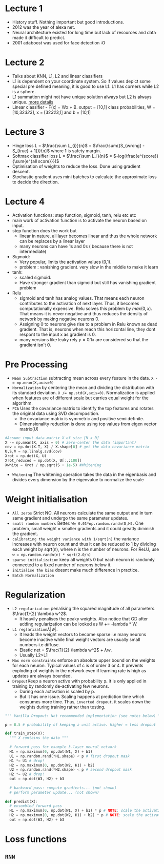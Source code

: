 
# Lecture 1

- History stuff. Nothing important but good introductions.
- 2012 was the year of alexa net. 
- Neural architecture existed for long time but lack of resources and data made it difficult to predict.
- 2001 adaboost was used for face detection :O 

# Lecture 2
- Talks about KNN, L1, L2 and linear classifiers
- L1 is dependent on your coordinate system. So if values depict some special pre defined meaning, it is good to use L1. L1 has corners while L2 is a sphere.
- L1 summation might not have unique solution always but L2 is always unique. [more details](https://stats.stackexchange.com/questions/363144/why-does-the-l2-norm-loss-have-a-unique-solution-and-the-l1-norm-loss-have-possi)
- Linear classifier - F(x) = Wx + B. output = [10,1] class probabilities, W = [10,32*32*3], x = [32*32*3,1] and b = [10,1]


# Lecture 3
- Hinge loss L = $\frac{\sum L_{i}}{n}$ = $\frac{\sum({S_{wrong} - S_{true} + 1})}{n}$ where 1 is safety margin. 
- Softmax classifier loss L = $\frac{\sum L_i}{n}$ = $-log(\frac{e^{score}}{\sum{e^{all score}}})$ 
- Optimisation of weights to reduce the loss. Done using gradient  descent.
- Stochastic gradient uses mini batches to calculate the approximate loss to decide the direction.

# Lecture 4
- Activation functions: step function, sigmoid, tanh, relu etc etc
- main work of activation function is to activate the neuron based on input. 
- step function does the work but 
	- linear in nature, all layer becomes linear and thus the whole network can be replaces by a linear layer
	- many neurons can have 1s and 0s ( because there is not intermediate)
- Sigmoid:
	- Very popular, limits the activation values (0,1).
	- problem : vanishing gradient. very slow in the middle to make it learn
- tanh:
	- scaled sigmoid.
	- Have stronger gradient than sigmoid but still has vanishing gradient problem
- Relu
	- sigmoid and tanh has analog values. That means each neuron contributes to the activation of next layer. Thus, it becomes computationally expensive. Relu solves this problem by $max(0,x)$. That means it is never negative and thus reduces the density of network by making negative neurons 0.
	- Assigning 0 to neurons give rise to a problem in Relu known as dead gradient. That is, neurons when reach this horizontal line, they dont respont to the input x as gradient is 0. 
	- many versions like leaky rely $y = 0.1x$ are considered so that the gradient isn't 0.

# Pre Processing

- `Mean Subtraction` subtracting mean across every feature in the data. `X -= np.mean(X,axis=0)`
- `Normalization` by centering the mean and dividing the distribution with its standard deviation. `X /= np.std(X,axis=0)`. Normalization is applied when features are of different scale but carries equal weight for the algorithm.
- `PCA` Uses the covariance matrix to identify the top features and rotates the original data using SVD decomposition.
	- the covariance matrix is symmetric and positive semi definite.
	- Dimensionality reduction is done using top values from eigen vector matrix(U)
```python
#Assume input data matrix X of size [N x D]
X -= np.mean(X, axis = 0) # zero-center the data (important)
cov = np.dot(X.T, X) / X.shape[0] # get the data covariance matrix
U,S,V = np.linalg.svd(cov)
Xrot = np.dot(X, U)
Xrot_reduced = np.dot(X, U[:,:100])
Xwhite = Xrot / np.sqrt(S + 1e-5) #Whitening
```
-	`Whitening` The whitening operation takes the data in the eigenbasis and divides every dimension by the eigenvalue to normalize the scale

# Weight initialisation

- `All zeros` Strict NO. All neurons calculate the same output and in turn same gradient and undergo the same parameter updates.
- `small random numbers` Better. `W= 0.01*np.random.randn(D,H)`. One problem, small weight = smaller gradients and it could greatly diminish the gradient.
- `calibrating the weight variance with 1/sqrt(n)` the variance increases with neuron count and thus it can be reduced to 1 by dividing each weight by sqrt(n), where n is the number of neurons. For ReLU, use  `w = np.random.randn(n) * sqrt(2.0/n)`
- `sparse initialization` keep all weights 0 but each neuron is randomly connected to a fixed number of neurons below it.
- `initialise the bias` doesnt make much difference in practice.
- `Batch Normalization`

# Regularization
-	`L2 regularization` penalising the squared magnitude of all parameters. $\frac{1}{2} \lambda w^2$.
	-	It heavily penalises the peaky weights. Also notice that GD after adding regularization can be looked as W += -lambda * W.
-	`L1 reglarization`$\lambda |w|$. 
	-	It leads the weight vectors to become sparse i.e many neurons become inactive while final weight vectors are usually small numbers i.e diffuse. 
	-	Elastic net = $\frac{1}{2} \lambda w^2$ + $\lambda w$.
	-	Usually L2>L1
- `Max norm constraints` enforce an absolute upper bound on the weights for each neuron. Typical values of c is of order 3 or 4. It prevents exploding of weights in the network even if learning rate is high as updates are always bounded.
- `Dropout`Keep a neuron active with probability p. It is only applied in training by randomly de-activating few neurons. 
	- During each activation is scaled by p. 
	- But it has one issue. Scaling happens at prediction time which consumes more time. Thus, `inverted dropout`. it scales down the weights during training rather than testing.  
``` python 
""" Vanilla Dropout: Not recommended implementation (see notes below) """

p = 0.5 # probability of keeping a unit active. higher = less dropout

def train_step(X):
  """ X contains the data """
  
  # forward pass for example 3-layer neural network
  H1 = np.maximum(0, np.dot(W1, X) + b1)
  U1 = np.random.rand(*H1.shape) < p # first dropout mask
  H1 *= U1 # drop!
  H2 = np.maximum(0, np.dot(W2, H1) + b2)
  U2 = np.random.rand(*H2.shape) < p # second dropout mask
  H2 *= U2 # drop!
  out = np.dot(W3, H2) + b3
  
  # backward pass: compute gradients... (not shown)
  # perform parameter update... (not shown)
  
def predict(X):
  # ensembled forward pass
  H1 = np.maximum(0, np.dot(W1, X) + b1) * p # NOTE: scale the activations
  H2 = np.maximum(0, np.dot(W2, H1) + b2) * p # NOTE: scale the activations
  out = np.dot(W3, H2) + b3
```
# Loss functions

`RNN`
---



<!--stackedit_data:
eyJoaXN0b3J5IjpbMTAxNTQ0NjAxNCwtNDU0NDA4MDMxLDUxND
I5MDIyMiwtMTA2ODUwODE0OSwxOTI0NjAyOTE1LC0yMTYxMDY1
MzQsNjIwMzgxNTY0LC0xMjQ4NDIyOTM4LDQ5MjM1NjExMSw1OT
Y4MzIyNDIsODYxODg5MjkwLDExNjY5MTYwMzEsLTc5MjEzMDEy
MywtOTQ4ODYzMTk4LDkyODY3MDY1MywxMzA1MzM0NTcxLC00Mz
gxODk4MjUsMjM1OTgwMTU1LDIxMDM2MTQzODldfQ==
-->